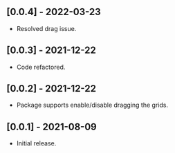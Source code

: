 ## [0.0.4] - 2022-03-23

* Resolved drag issue.

## [0.0.3] - 2021-12-22

* Code refactored.

## [0.0.2] - 2021-12-22

* Package supports enable/disable dragging the grids.

## [0.0.1] - 2021-08-09

* Initial release.